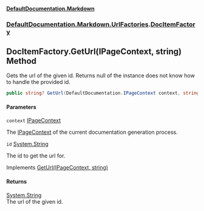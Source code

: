 #### [DefaultDocumentation\.Markdown](../../../../index.md 'index')
### [DefaultDocumentation\.Markdown\.UrlFactories](../../../../index.md#DefaultDocumentation.Markdown.UrlFactories 'DefaultDocumentation\.Markdown\.UrlFactories').[DocItemFactory](index.md 'DefaultDocumentation\.Markdown\.UrlFactories\.DocItemFactory')

## DocItemFactory\.GetUrl\(IPageContext, string\) Method

Gets the url of the given id\. Returns null of the instance does not know how to handle the provided id\.

```csharp
public string? GetUrl(DefaultDocumentation.IPageContext context, string id);
```
#### Parameters

<a name='DefaultDocumentation.Markdown.UrlFactories.DocItemFactory.GetUrl(DefaultDocumentation.IPageContext,string).context'></a>

`context` [IPageContext](https://github.com/Doraku/DefaultDocumentation/blob/master/documentation/api/DefaultDocumentation/IPageContext/index.md 'DefaultDocumentation\.IPageContext')

The [IPageContext](https://github.com/Doraku/DefaultDocumentation/blob/master/documentation/api/DefaultDocumentation/IPageContext/index.md 'DefaultDocumentation\.IPageContext') of the current documentation generation process\.

<a name='DefaultDocumentation.Markdown.UrlFactories.DocItemFactory.GetUrl(DefaultDocumentation.IPageContext,string).id'></a>

`id` [System\.String](https://learn.microsoft.com/en-us/dotnet/api/system.string 'System\.String')

The id to get the url for\.

Implements [GetUrl\(IPageContext, string\)](https://github.com/Doraku/DefaultDocumentation/blob/master/documentation/api/DefaultDocumentation/Api/IUrlFactory/GetUrl(IPageContext,string).md 'DefaultDocumentation\.Api\.IUrlFactory\.GetUrl\(DefaultDocumentation\.IPageContext,System\.String\)')

#### Returns
[System\.String](https://learn.microsoft.com/en-us/dotnet/api/system.string 'System\.String')  
The url of the given id\.